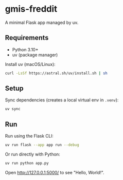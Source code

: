 # gmis-freddit

A minimal Flask app managed by uv.

## Requirements

- Python 3.10+
- uv (package manager)

Install uv (macOS/Linux):

```bash
curl -LsSf https://astral.sh/uv/install.sh | sh
```

## Setup

Sync dependencies (creates a local virtual env in `.venv`):

```bash
uv sync
```

## Run

Run using the Flask CLI:

```bash
uv run flask --app app run --debug
```

Or run directly with Python:

```bash
uv run python app.py
```

Open http://127.0.0.1:5000/ to see "Hello, World!".


